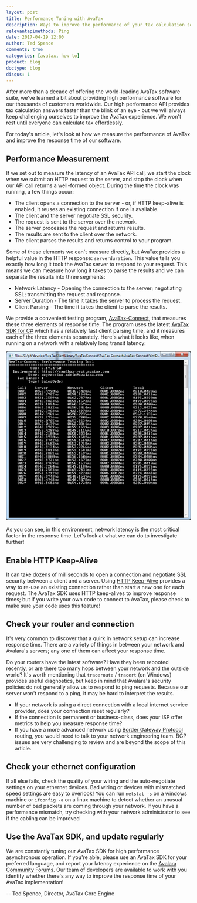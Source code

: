 ```yaml
---
layout: post
title: Performance Tuning with AvaTax
description: Ways to improve the performance of your tax calculation software
relevantapimethods: Ping
date: 2017-04-19 12:00
author: Ted Spence
comments: true
categories: [avatax, how to]
product: blog
doctype: blog
disqus: 1
---
```


After more than a decade of offering the world-leading AvaTax software suite, we've learned a bit about providing high performance software for our thousands of customers worldwide.  Our high performance API provides tax calculation answers faster than the blink of an eye - but we will always keep challenging ourselves to improve the AvaTax experience.  We won't rest until everyone can calculate tax effortlessly.

For today's article, let's look at how we measure the performance of AvaTax and improve the response time of our software.

<h2>Performance Measurement</h2>

If we set out to measure the latency of an AvaTax API call, we start the clock when we submit an HTTP request to the server, and stop the clock when our API call returns a well-formed object.  During the time the clock was running, a few things occur:

<ul class="normal">
    <li>The client opens a connection to the server - or, if HTTP keep-alive is enabled, it reuses an existing connection if one is available.</li>
    <li>The client and the server negotiate SSL security.</li>
    <li>The request is sent to the server over the network.</li>
    <li>The server processes the request and returns results.</li>
    <li>The results are sent to the client over the network.</li>
    <li>The client parses the results and returns control to your program.</li>
</ul>

Some of these elements we can't measure directly, but AvaTax provides a helpful value in the HTTP response: `serverduration`.  This value tells you exactly how long it took the AvaTax server to respond to your request.  This means we can measure how long it takes to parse the results and we can separate the results into three segments:

<ul class="normal">
    <li>Network Latency - Opening the connection to the server; negotiating SSL; transmitting the request and response.</li>
    <li>Server Duration - The time it takes the server to process the request.</li>
    <li>Client Parsing - The time it takes the client to parse the results.</li>
</ul>

We provide a convenient testing program, [AvaTax-Connect](https://github.com/avadev/AvaTaxClientLibrary/raw/master/AvaTaxConnect.zip), that measures these three elements of response time.  The program uses the latest [AvaTax SDK for C#](https://www.nuget.org/packages/Avalara.AvaTax/) which has a relatively fast client parsing time, and it measures each of the three elements separately.  Here's what it looks like, when running on a network with a relatively long transit latency:

<img src="/public/images/blog/avatax-connect.png">

As you can see, in this environment, network latency is the most critical factor in the response time.  Let's look at what we can do to investigate further!

<h2>Enable HTTP Keep-Alive</h2>

It can take dozens of milliseconds to open a connection and negotiate SSL security between a client and a server.  Using [HTTP Keep-Alive](https://blog.stackpath.com/glossary/keep-alive/) provides a way to re-use an existing connection rather than start a new one for each request.  The AvaTax SDK uses HTTP keep-alives to improve response times; but if you write your own code to connect to AvaTax, please check to make sure your code uses this feature!

<h2>Check your router and connection</h2>

It's very common to discover that a quirk in network setup can increase response time.  There are a variety of things in between your network and Avalara's servers; any one of them can affect your response time.  

Do your routers have the latest software?  Have they been rebooted recently, or are there too many hops between your network and the outside world?  It's worth mentioning that `traceroute` / `tracert` (on Windows) provides useful diagnostics, but keep in mind that Avalara's security policies do not generally allow us to respond to ping requests.  Because our server won't respond to a ping, it may be hard to interpret the results.

<ul class="normal">
    <li>If your network is using a direct connection with a local internet service provider, does your connection reset regularly?</li>
    <li>If the connection is permanent or business-class, does your ISP offer metrics to help you measure response time?</li>
    <li>If you have a more advanced network using <a href="http://www.cisco.com/c/en/us/support/docs/ip/border-gateway-protocol-bgp/22166-bgp-trouble-main.html">Border Gateway Protocol</a> routing, you would need to talk to your network engineering team.  BGP issues are very challenging to review and are beyond the scope of this article.</li>
</ul>

<h2>Check your ethernet configuration</h2>

If all else fails, check the quality of your wiring and the auto-negotiate settings on your ethernet devices.  Bad wiring or devices with mismatched speed settings are easy to overlook!  You can run `netstat -s` on a windows machine or `ifconfig -a` on a linux machine to detect whether an unusual number of bad packets are coming through your network.  If you have a performance mismatch, try checking with your network administrator to see if the cabling can be improved

<h2>Use the AvaTax SDK, and update regularly</h2>

We are constantly tuning our AvaTax SDK for high performance asynchronous operation.  If you're able, please use an AvaTax SDK for your preferred language, and report your latency experience on the [Avalara Community Forums](https://community.avalara.com/avalara).  Our team of developers are available to work with you identify whether there's any way to improve the response time of your AvaTax implementation!

-- Ted Spence, Director, AvaTax Core Engine